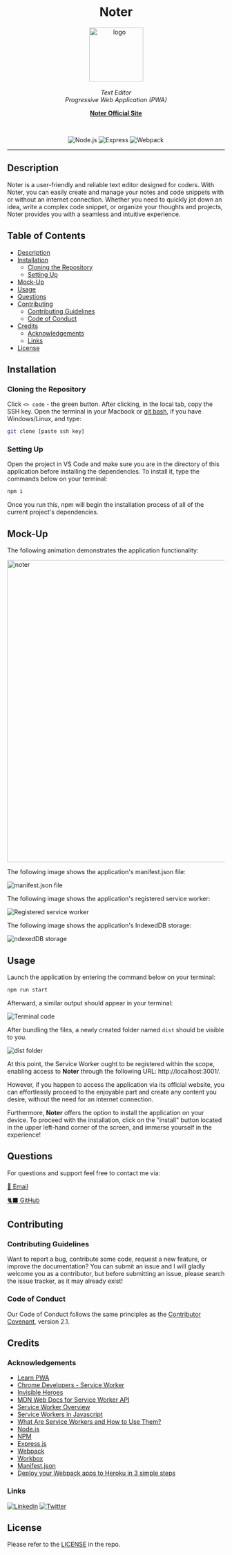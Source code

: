 <h1 align="center"> Noter </h1>

<p align="center">
    <img src="./src/../client/src/images/logo.png" alt="logo" width="125px" height="125px" />
  <br><br>
  <i> Text Editor
    <br> Progressive Web Application (PWA) </i>
  <br>
</p>

<p align="center">
  <a href="https://noter-coder.herokuapp.com/"><strong> Noter Official Site </strong></a>
  <br>
</p>

<br>

<div align="center">

![Node.js](https://img.shields.io/badge/node.js-87CEFA?logo=node.js)
![Express](https://img.shields.io/badge/express-87CEFA?logo=express)
![Webpack](https://img.shields.io/badge/webpack-87CEFA?logo=webpack)

</div>

---

## Description

Noter is a user-friendly and reliable text editor designed for coders. With Noter, you can easily create and manage your notes and code snippets with or without an internet connection. Whether you need to quickly jot down an idea, write a complex code snippet, or organize your thoughts and projects, Noter provides you with a seamless and intuitive experience. 

## Table of Contents

- [Description](#description)
- [Installation](#installation)
  - [Cloning the Repository](#cloning-the-repository)
  - [Setting Up](#setting-up)
- [Mock-Up](#mock-up)
- [Usage](#usage)
- [Questions](#questions)
- [Contributing](#contributing)
  - [Contributing Guidelines](#contributing-guidelines)
  - [Code of Conduct](#code-of-conduct)
- [Credits](#credits)
  - [Acknowledgements](#acknowledgements)
  - [Links](#links)
- [License](#license)

## Installation

### Cloning the Repository

Click `<> code` - the green button. After clicking, in the local tab, copy the SSH key. Open the terminal in your Macbook or [git bash](https://git-scm.com/downloads), if you have Windows/Linux, and type:

```bash
git clone [paste ssh key]
```

### Setting Up

Open the project in VS Code and make sure you are in the directory of this application before installing the dependencies. To install it, type the commands below on your terminal:

```bash
npm i
```

Once you run this, npm will begin the installation process of all of the current project's dependencies.

## Mock-Up

The following animation demonstrates the application functionality:

<img src="/assets/Noter.gif" alt="noter" width="700px" />

The following image shows the application's manifest.json file:

![manifest.json file](/assets/manifest.png)

The following image shows the application's registered service worker:

![Registered service worker](/assets/service-worker.png)

The following image shows the application's IndexedDB storage:

![ndexedDB storage](/assets/indexed-db.png)

## Usage

Launch the application by entering the command below on your terminal:

```bash
npm run start
```

Afterward, a similar output should appear in your terminal:

![Terminal code](/assets/terminal-code.png)

After bundling the files, a newly created folder named `dist` should be visible to you.

![dist folder](/assets/client-dist.png)

At this point, the Service Worker ought to be registered within the scope, enabling access to **Noter** through the following URL: http://localhost:3001/. 

However, if you happen to access the application via its official website, you can effortlessly proceed to the enjoyable part and create any content you desire, without the need for an internet connection.

Furthermore, **Noter** offers the option to install the application on your device. To proceed with the installation, click on the "install" button located in the upper left-hand corner of the screen, and immerse yourself in the experience!

## Questions

For questions and support feel free to contact me via:

<a href="mailto:larigens@gmail.com">📧 Email </a>

<a href="https://github.com/larigens">🐈‍⬛ GitHub </a>

## Contributing

### Contributing Guidelines

Want to report a bug, contribute some code, request a new feature, or improve the documentation? You can submit an issue and I will gladly welcome you as a contributor, but before submitting an issue, please search the issue tracker, as it may already exist!

### Code of Conduct

Our Code of Conduct follows the same principles as the [Contributor Covenant](https://www.contributor-covenant.org/version/2/1/code_of_conduct/), version 2.1.

## Credits

### Acknowledgements

- [Learn PWA](https://web.dev/learn/pwa/)
- [Chrome Developers - Service Worker](https://developer.chrome.com/docs/workbox/service-worker-overview/)
- [Invisible Heroes](https://gist.github.com/larigens/1ebfc077fe3e92d3b2b2430ce35f1207)
- [MDN Web Docs for Service Worker API](https://developer.mozilla.org/en-US/docs/Web/API/Service_Worker_API)
- [Service Worker Overview](https://developer.chrome.com/docs/workbox/service-worker-overview/)
- [Service Workers in Javascript](https://www.geeksforgeeks.org/service-workers-in-javascript/)
- [What Are Service Workers and How to Use Them?](https://rajat-m.medium.com/what-are-service-workers-and-how-to-use-them-e993c1f497e6)
- [Node.js](https://nodejs.org/en/)
- [NPM](https://www.npmjs.com/)
- [Express.js](https://expressjs.com/en/4x/api.html)
- [Webpack](https://webpack.js.org/concepts/)
- [Workbox](https://developer.chrome.com/docs/workbox/)
- [Manifest.json](https://developer.mozilla.org/en-US/docs/Mozilla/Add-ons/WebExtensions/manifest.json)
- [Deploy your Webpack apps to Heroku in 3 simple steps](https://codeburst.io/deploy-your-webpack-apps-to-heroku-in-3-simple-steps-4ae072af93a8)

### Links

[![Linkedin](https://img.shields.io/badge/linkedin-0A66C2?style=flat&logo=linkedin&logoColor=white)](https://www.linkedin.com/in/lari-gui/)
[![Twitter](https://img.shields.io/badge/twitter-1DA1F2?style=flat&logo=twitter&logoColor=white)](https://twitter.com/coffeebr_eak)

## License

Please refer to the [LICENSE](https://choosealicense.com/licenses/apache-2.0/) in the repo.
